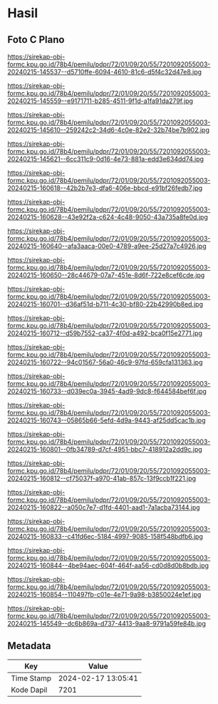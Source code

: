 # Hasil

## Foto C Plano

https://sirekap-obj-formc.kpu.go.id/78b4/pemilu/pdpr/72/01/09/20/55/7201092055003-20240215-145537--d5710ffe-6094-4610-81c6-d5f4c32d47e8.jpg

https://sirekap-obj-formc.kpu.go.id/78b4/pemilu/pdpr/72/01/09/20/55/7201092055003-20240215-145559--e9171711-b285-4511-9f1d-a1fa91da279f.jpg

https://sirekap-obj-formc.kpu.go.id/78b4/pemilu/pdpr/72/01/09/20/55/7201092055003-20240215-145610--259242c2-34d6-4c0e-82e2-32b74be7b902.jpg

https://sirekap-obj-formc.kpu.go.id/78b4/pemilu/pdpr/72/01/09/20/55/7201092055003-20240215-145621--6cc311c9-0d16-4e73-881a-edd3e634dd74.jpg

https://sirekap-obj-formc.kpu.go.id/78b4/pemilu/pdpr/72/01/09/20/55/7201092055003-20240215-160618--42b2b7e3-dfa6-406e-bbcd-e91bf26fedb7.jpg

https://sirekap-obj-formc.kpu.go.id/78b4/pemilu/pdpr/72/01/09/20/55/7201092055003-20240215-160628--43e92f2a-c624-4c48-9050-43a735a8fe0d.jpg

https://sirekap-obj-formc.kpu.go.id/78b4/pemilu/pdpr/72/01/09/20/55/7201092055003-20240215-160640--afa3aaca-00e0-4789-a9ee-25d27a7c4926.jpg

https://sirekap-obj-formc.kpu.go.id/78b4/pemilu/pdpr/72/01/09/20/55/7201092055003-20240215-160650--28c44679-07a7-451e-8d6f-722e8cef6cde.jpg

https://sirekap-obj-formc.kpu.go.id/78b4/pemilu/pdpr/72/01/09/20/55/7201092055003-20240215-160701--d36af51d-b711-4c30-bf80-22b42990b8ed.jpg

https://sirekap-obj-formc.kpu.go.id/78b4/pemilu/pdpr/72/01/09/20/55/7201092055003-20240215-160712--d59b7552-ca37-4f0d-a492-bca0f15e2771.jpg

https://sirekap-obj-formc.kpu.go.id/78b4/pemilu/pdpr/72/01/09/20/55/7201092055003-20240215-160722--94c01567-56a0-46c9-97fd-659cfa131363.jpg

https://sirekap-obj-formc.kpu.go.id/78b4/pemilu/pdpr/72/01/09/20/55/7201092055003-20240215-160733--d039ec0a-3945-4ad9-9dc8-f644584bef6f.jpg

https://sirekap-obj-formc.kpu.go.id/78b4/pemilu/pdpr/72/01/09/20/55/7201092055003-20240215-160743--05865b66-5efd-4d9a-9443-af25dd5cac1b.jpg

https://sirekap-obj-formc.kpu.go.id/78b4/pemilu/pdpr/72/01/09/20/55/7201092055003-20240215-160801--0fb34789-d7cf-4951-bbc7-418912a2dd9c.jpg

https://sirekap-obj-formc.kpu.go.id/78b4/pemilu/pdpr/72/01/09/20/55/7201092055003-20240215-160812--cf75037f-a970-41ab-857c-13f9ccb1f221.jpg

https://sirekap-obj-formc.kpu.go.id/78b4/pemilu/pdpr/72/01/09/20/55/7201092055003-20240215-160822--a050c7e7-d1fd-4401-aad1-7a1acba73144.jpg

https://sirekap-obj-formc.kpu.go.id/78b4/pemilu/pdpr/72/01/09/20/55/7201092055003-20240215-160833--c41fd6ec-5184-4997-9085-158f548bdfb6.jpg

https://sirekap-obj-formc.kpu.go.id/78b4/pemilu/pdpr/72/01/09/20/55/7201092055003-20240215-160844--4be94aec-604f-464f-aa56-cd0d8d0b8bdb.jpg

https://sirekap-obj-formc.kpu.go.id/78b4/pemilu/pdpr/72/01/09/20/55/7201092055003-20240215-160854--110497fb-c01e-4e71-9a98-b3850024e1ef.jpg

https://sirekap-obj-formc.kpu.go.id/78b4/pemilu/pdpr/72/01/09/20/55/7201092055003-20240215-145549--dc6b869a-d737-4413-9aa8-9791a59fe84b.jpg


## Metadata

| Key        | Value               |
| ---------- | ------------------- |
| Time Stamp | 2024-02-17 13:05:41 |
| Kode Dapil | 7201                |



